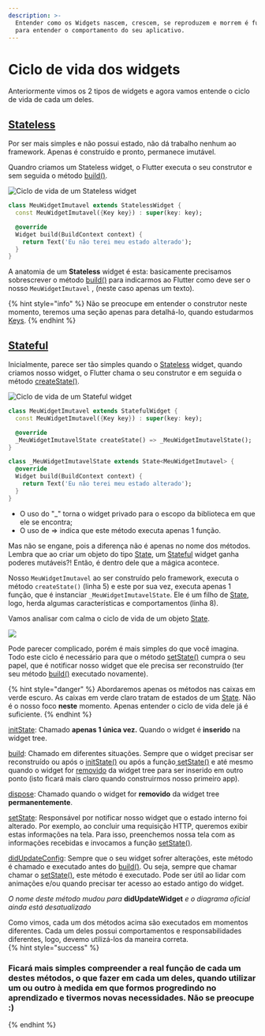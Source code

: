 ```yaml
---
description: >-
  Entender como os Widgets nascem, crescem, se reproduzem e morrem é fundamental
  para entender o comportamento do seu aplicativo.
---
```


# Ciclo de vida dos widgets

Anteriormente vimos os 2 tipos de widgets e agora vamos entende o ciclo de vida de cada um deles.

## [Stateless](https://api.flutter.dev/flutter/widgets/StatelessWidget-class.html)

Por ser mais simples e não possui estado, não dá trabalho nenhum ao framework. Apenas é construído e pronto, permanece imutável. 

Quandro criamos um Stateless widget, o Flutter executa o seu construtor e sem seguida o método [build\(\)](https://api.flutter.dev/flutter/widgets/StatelessWidget/build.html). 

![Ciclo de vida de um Stateless widget](../.gitbook/assets/stateless.png)

```dart
class MeuWidgetImutavel extends StatelessWidget {
  const MeuWidgetImutavel({Key key}) : super(key: key);

  @override
  Widget build(BuildContext context) {
    return Text('Eu não terei meu estado alterado');
  }
}
```

A anatomia de um **Stateless** widget é esta: basicamente precisamos sobrescrever o método [build\(\)](https://api.flutter.dev/flutter/widgets/StatelessWidget/build.html) para indicarmos ao Flutter como deve ser o nosso `MeuWidgetImutavel` , \(neste caso apenas um texto\). 

{% hint style="info" %}
Não se preocupe em entender o construtor neste momento, teremos uma seção apenas para detalhá-lo, quando estudarmos [Keys](https://flutter.dev/docs/development/ui/widgets-intro#keys).
{% endhint %}

## [Stateful](https://api.flutter.dev/flutter/widgets/StatefulWidget-class.html)

Inicialmente, parece ser tão simples quando o [Stateless](https://api.flutter.dev/flutter/widgets/StatelessWidget-class.html) widget, quando criamos nosso widget, o Flutter chama o seu construtor e em seguida o método [createState\(\)](https://api.flutter.dev/flutter/widgets/StatefulWidget/createState.html). 

![Ciclo de vida de um Stateful widget](../.gitbook/assets/stateful.png)

```dart
class MeuWidgetImutavel extends StatefulWidget {
  const MeuWidgetImutavel({Key key}) : super(key: key);

  @override
  _MeuWidgetImutavelState createState() => _MeuWidgetImutavelState();
}

class _MeuWidgetImutavelState extends State<MeuWidgetImutavel> {
  @override
  Widget build(BuildContext context) {
    return Text('Eu não terei meu estado alterado');
  }
}
```

* O uso do "\_" torna o widget privado para o escopo da biblioteca em que ele se encontra;
* O uso de =&gt; indica que este método executa apenas 1 função.

Mas não se engane, pois a diferença não é apenas no nome dos métodos. Lembra que ao criar um objeto do tipo [State](https://api.flutter.dev/flutter/widgets/State-class.html), um [Stateful](https://api.flutter.dev/flutter/widgets/StatefulWidget-class.html) widget ganha poderes mutáveis?! Então, é dentro dele que a mágica acontece.

Nosso `MeuWidgetImutavel` ao ser construído pelo framework, executa o método `createState()`  \(linha 5\) e este por sua vez, executa apenas 1 função, que é instanciar  `_MeuWidgetImutavelState`. Ele é um filho de [State](https://api.flutter.dev/flutter/widgets/State-class.html), logo, herda algumas características e comportamentos \(linha 8\).

Vamos analisar com calma o ciclo de vida de um objeto [State](https://api.flutter.dev/flutter/widgets/State-class.html).

![](../.gitbook/assets/state.png)

Pode parecer complicado, porém é mais simples do que você imagina. Todo este ciclo é necessário para que o método [setState\(\)](https://api.flutter.dev/flutter/widgets/State/setState.html) cumpra o seu papel, que é notificar nosso widget que ele precisa ser reconstruído \(ter seu método [build\(\)](https://api.flutter.dev/flutter/widgets/State/build.html) executado novamente\).

{% hint style="danger" %}
Abordaremos apenas os métodos nas caixas em verde escuro. As caixas em verde claro tratam de estados de um [State](https://api.flutter.dev/flutter/widgets/State-class.html). Não é o nosso foco **neste** momento. Apenas entender o ciclo de vida dele já é suficiente. 
{% endhint %}

[initState](https://api.flutter.dev/flutter/widgets/State/initState.html): Chamado **apenas 1 única vez.** Quando o widget é **inserido** na widget tree. 

[build](https://api.flutter.dev/flutter/widgets/State/build.html): Chamado em diferentes situações. Sempre que o widget precisar ser reconstruído ou após o [initState\(\)](https://api.flutter.dev/flutter/widgets/State/initState.html) ou após a função[ setState\(\)](https://api.flutter.dev/flutter/widgets/State/setState.html) e até mesmo quando o widget for [removido](https://api.flutter.dev/flutter/widgets/State/deactivate.html) da widget tree para ser inserido em outro ponto \(isto ficará mais claro quando construirmos nosso primeiro app\).

[dispose](https://api.flutter.dev/flutter/widgets/State/dispose.html): Chamado quando o widget for **removido** da widget tree **permanentemente**. 

[setState](https://api.flutter.dev/flutter/widgets/State/setState.html): Responsável por notificar nosso widget que o estado interno foi alterado. Por exemplo, ao concluir uma requisição HTTP, queremos exibir estas informações na tela. Para isso, preenchemos nossa tela com as informações recebidas e invocamos a função [setState\(\)](https://api.flutter.dev/flutter/widgets/State/setState.html). 

[didUpdateConfig](https://api.flutter.dev/flutter/widgets/State/didUpdateWidget.html): Sempre que o seu widget sofrer alterações, este método é chamado e executado antes do [build\(\)](https://api.flutter.dev/flutter/widgets/State/build.html). Ou seja, sempre que chamar chamar o [setState\(\)](https://api.flutter.dev/flutter/widgets/State/setState.html), este método é executado. Pode ser útil ao lidar com animações e/ou quando precisar ter acesso ao estado antigo do widget.

_O nome deste método mudou para_ **didUpdateWidget** _e o diagrama oficial ainda está desatualizado_

Como vimos, cada um dos métodos acima são executados em momentos diferentes. Cada um deles possui comportamentos e responsabilidades diferentes, logo, devemo utilizá-los da maneira correta.  
{% hint style="success" %}
### Ficará mais simples compreender a real função de cada um destes métodos, o que fazer em cada um deles, quando utilizar um ou outro à medida em que formos progredindo no aprendizado e tivermos novas necessidades. Não se preocupe :\)
{% endhint %}

